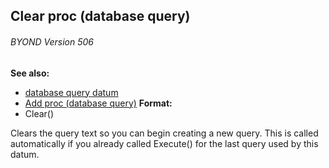## Clear proc (database query) 
###### BYOND Version 506
**See also:**
+   [database query datum](/ref/database/query.md) 
+   [Add proc (database query)](/ref/database/query/proc/Add.md) <!-- -->
**Format:**
+   Clear()


Clears the query text so you can begin creating a new query.
This is called automatically if you already called Execute() for the
last query used by this datum.
